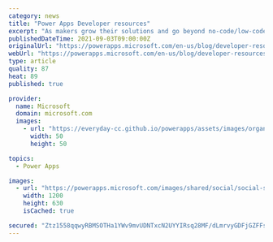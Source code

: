 ```yaml
---
category: news
title: "Power Apps Developer resources"
excerpt: "As makers grow their solutions and go beyond no-code/low-code, there are key pieces of information that makers need to connect to the Power Platform through the SDK, service endpoints or developer tools&#8230; this information is now readily available on the maker portal."
publishedDateTime: 2021-09-03T09:00:00Z
originalUrl: "https://powerapps.microsoft.com/en-us/blog/developer-resources/"
webUrl: "https://powerapps.microsoft.com/en-us/blog/developer-resources/"
type: article
quality: 87
heat: 89
published: true

provider:
  name: Microsoft
  domain: microsoft.com
  images:
    - url: "https://everyday-cc.github.io/powerapps/assets/images/organizations/microsoft.com-50x50.jpg"
      width: 50
      height: 50

topics:
  - Power Apps

images:
  - url: "https://powerapps.microsoft.com/images/shared/social/social-share-post-ignite.png"
    width: 1200
    height: 630
    isCached: true

secured: "Ztz1558qqwyRBMSOTHa1YWv9mvUDNTxcN2UYYIRsq28MF/dLmrvyGDFjGZFFsUe31Zk3lKVA8C5v/xV2YW4aEkxDAeXMHmNNK+TNcMT462PQqugfMnhmdlOUS6QzOUWKUeBSxlPpk5lRtpAt4WJf4KopxdQvp/wHSoV7RyoGlt8XsxVFKBROkh/9NEpINkF8fphEQqYxEOj7K+BtLqGNlX1jK0kPgduOVUXCi15y01TLRbhq/Bfq1STKDH7smKGtWT/Zb1pbjEFZ5sQRwALgc2T7WOVSJMjs8kOFR+vGp7nyQjSE7TRCExYPPyZDxzQDuhia9XuUef+vEis7QAsjA/nSHfVeaUnAsIsw596jRW8=;X9bDNrJlPRWPY3BpYtm7bA=="
---
```



